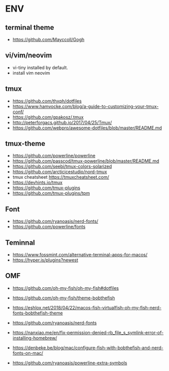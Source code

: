 # ENV

## terminal theme
* https://github.com/Mayccoll/Gogh

## vi/vim/neovim
* vi-tiny installed by default.
* install vim neovim

## tmux
* https://github.com/thxph/dotfiles
* https://www.hamvocke.com/blog/a-guide-to-customizing-your-tmux-conf/
* https://github.com/gpakosz/.tmux
* http://peterforgacs.github.io/2017/04/25/Tmux/
* https://github.com/webpro/awesome-dotfiles/blob/master/README.md

## tmux-theme
* https://github.com/powerline/powerline
* https://github.com/passcod/tmux-powerline/blob/master/README.md
* https://github.com/seebi/tmux-colors-solarized
* https://github.com/arcticicestudio/nord-tmux
* tmux cheatsheet https://tmuxcheatsheet.com/
* https://devhints.io/tmux
* https://github.com/tmux-plugins
* https://github.com/tmux-plugins/tpm

## Font
* https://github.com/ryanoasis/nerd-fonts/
* https://github.com/powerline/fonts

## Teminnal 
* https://www.fossmint.com/alternative-terminal-apps-for-macos/
* https://hyper.is/plugins?newest


## OMF
* https://github.com/oh-my-fish/oh-my-fish#dotfiles
* https://github.com/oh-my-fish/theme-bobthefish
* https://eshlox.net/2018/04/22/macos-fish-virtualfish-oh-my-fish-nerd-fonts-bobthefish-theme
* https://github.com/ryanoasis/nerd-fonts

* https://nanxiao.me/en/fix-permission-denied-rb_file_s_symlink-error-of-installing-homebrew/
* https://denbeke.be/blog/mac/configure-fish-with-bobthefish-and-nerd-fonts-on-mac/
* https://github.com/ryanoasis/powerline-extra-symbols